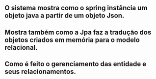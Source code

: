 ## O sistema mostra como o spring instância um objeto java a partir de um objeto Json.
## Mostra também como a Jpa faz a tradução dos objetos criados em memória para o modelo relacional.
## Como é feito o gerenciamento das entidade e seus relacionamentos.


